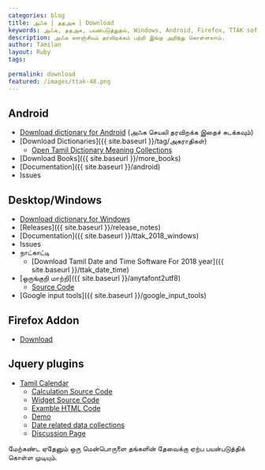 ```yaml
---
categories: blog
title: அ‍ஃக | ததஅக | Download
keywords: அ‍ஃக, ததஅக, பயன்படுத்துதல், Windows, Android, Firefox, TTAK softwares
description: அ‍ஃக களஞ்சியம் தரவிறக்கம் பற்றி இங்கு அறிந்து கொள்ளலாம்.
author: Tamilan
layout: Ruby
tags: 
 
permalink: download
featured: /images/ttak-48.png
---
```


## Android
- [Download dictionary for Android](https://github.com/ThaniThamizhAkarathiKalanjiyam/win_ttak/raw/ttak_apk/ttak_287.apk) (அஃக செயலி தரவிறக்க இதைச் சுடக்கவும்)
- [Download Dictionaries]({{ site.baseurl }}/tag/அகராதிகள்)
	- [Open Tamil Dictionary Meaning Collections](https://github.com/ThaniThamizhAkarathiKalanjiyam/agarathi/tree/gh-pages)
- [Download Books]({{ site.baseurl }}/more_books)
- [Documentation]({{ site.baseurl }}/android)
- Issues

## Desktop/Windows
- [Download dictionary for Windows](https://github.com/ThaniThamizhAkarathiKalanjiyam/win_ttak/archive/master.zip)
- [Releases]({{ site.baseurl }}/release_notes)
- [Documentation]({{ site.baseurl }}/ttak_2018_windows)
- Issues
- நாட்காட்டி
	- [Download Tamil Date and Time Software For 2018 year]({{ site.baseurl }}/ttak_date_time)
- [ஒருங்குறி மாற்றி]({{ site.baseurl }}/anytafont2utf8)
	- [Source Code](https://github.com/ThaniThamizhAkarathiKalanjiyam/AnyTaFont2UTF8)
- [Google input tools]({{ site.baseurl }}/google_input_tools)

## Firefox Addon
- [Download](https://addons.mozilla.org/en-US/firefox/addon/thanithamizhakarathikalanjiyam/)

## Jquery plugins
- [Tamil Calendar](https://thanithamizhakarathikalanjiyam.github.io/datepicker_ta)
	- [Calculation Source Code](https://github.com/ThaniThamizhAkarathiKalanjiyam/jquery-ui/tree/master/external/TamilCalendar)
	- [Widget Source Code](https://github.com/ThaniThamizhAkarathiKalanjiyam/jquery-ui/blob/master/ui/widgets/datepicker_ta.js)
	- [Examble HTML Code](https://github.com/ThaniThamizhAkarathiKalanjiyam/jquery-ui/blob/master/demos/datepicker_ta/inline.html)
	- [Demo](https://thanithamizhakarathikalanjiyam.github.io/jquery-ui/demos/datepicker_ta/inline.html)
	- [Date related data collections](https://docs.google.com/spreadsheets/d/1dpVwd7wg_EOewXOLZUX56y7k3y_QW9s8kTjFrBzAYFI/edit?usp=sharing)
	- [Discussion Page](https://groups.google.com/forum/#!topic/minTamil/DSXP2KHvgRw%5B151-175%5D)

மேற்கண்ட ஏதேனும் ஒரு மென்பொருளை தங்களின் தேவைக்கு ஏற்ப பயன்படுத்திக் கொள்ள முடியும்.

